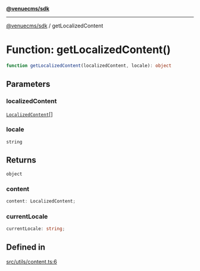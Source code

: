 [**@venuecms/sdk**](../Index.md)

***

[@venuecms/sdk](../Index.md) / getLocalizedContent

# Function: getLocalizedContent()

```ts
function getLocalizedContent(localizedContent, locale): object
```

## Parameters

### localizedContent

[`LocalizedContent`](../type-aliases/LocalizedContent.md)[]

### locale

`string`

## Returns

`object`

### content

```ts
content: LocalizedContent;
```

### currentLocale

```ts
currentLocale: string;
```

## Defined in

[src/utils/content.ts:6](https://github.com/venuecms/sdk/blob/655afdbbb73b0333dc2f8ae63a5e6dccc97fd3b5/src/utils/content.ts#L6)
